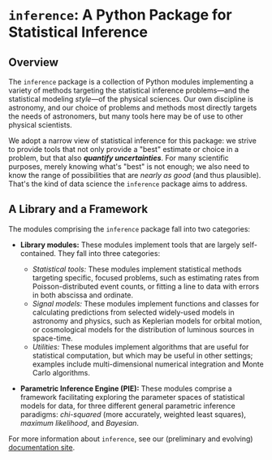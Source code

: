 # `inference`: A Python Package for Statistical Inference

## Overview

The `inference` package is a collection of Python modules implementing a variety of methods targeting the statistical inference problems—and the statistical modeling *style*—of the physical sciences. Our own discipline is astronomy, and our choice of problems and methods most directly targets the needs of astronomers, but many tools here may be of use to other physical scientists.

We adopt a narrow view of statistical inference for this package: we strive to provide tools that not only provide a "best" estimate or choice in a problem, but that also _**quantify uncertainties**_. For many scientific purposes, merely knowing what's "best" is not enough; we also need to know the range of possibilities that are *nearly as good* (and thus plausible). That's the kind of data science the `inference` package aims to address.

## A Library and a Framework

The modules comprising the `inference` package fall into two categories:

- **Library modules:** These modules implement tools that are largely self-contained. They fall into three categories:

  - *Statistical tools:* These modules implement statistical methods targeting specific, focused problems, such as estimating rates from Poisson-distributed event counts, or fitting a line to data with errors in both abscissa and ordinate.
  - *Signal models:* These modules implement functions and classes for calculating predictions from selected widely-used models in astronomy and physics, such as Keplerian models for orbital motion, or cosmological models for the distribution of luminous sources in space-time.
  - *Utilities:* These modules implement algorithms that are useful for statistical computation, but which may be useful in other settings; examples include multi-dimensional numerical integration and Monte Carlo algorithms.

- **Parametric Inference Engine (PIE):** These modules comprise a framework facilitating exploring the parameter spaces of statistical models for data, for three different general parametric inference paradigms: *chi-squared* (more accurately, weighted least squares), *maximum likelihood*, and *Bayesian*.

For more information about `inference`, see our (preliminary and evolving) [documentation site](http://inference.astro.cornell.edu/inference/index.html).

